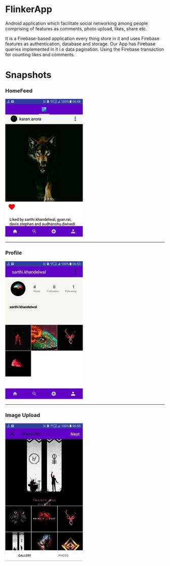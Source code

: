 # FlinkerApp
<p>Android application which facilitate social networking among people comprising of features as comments, photo upload, likes, share etc.</p>
<p>It is a Firebase-based application every thing store in it and uses Firebase features as authentication, database and storage. Our App has 
Firebase queries implemented in it i.e data pagination. Using the Firebase transaction for counting likes and comments.</p>

# Snapshots
<h3>HomeFeed</h3>

![alt text](https://raw.githubusercontent.com/nimesh1997/FlinkerApp/master/app/src/main/res/img/homefeed-images.jpg)

---

<h3>Profile</h3>

![alt text](https://raw.githubusercontent.com/nimesh1997/FlinkerApp/master/app/src/main/res/img/user-profile.jpg)

---
<h3>Image Upload</h3>

![alt text](https://raw.githubusercontent.com/nimesh1997/FlinkerApp/master/app/src/main/res/img/camera-images.jpg)
